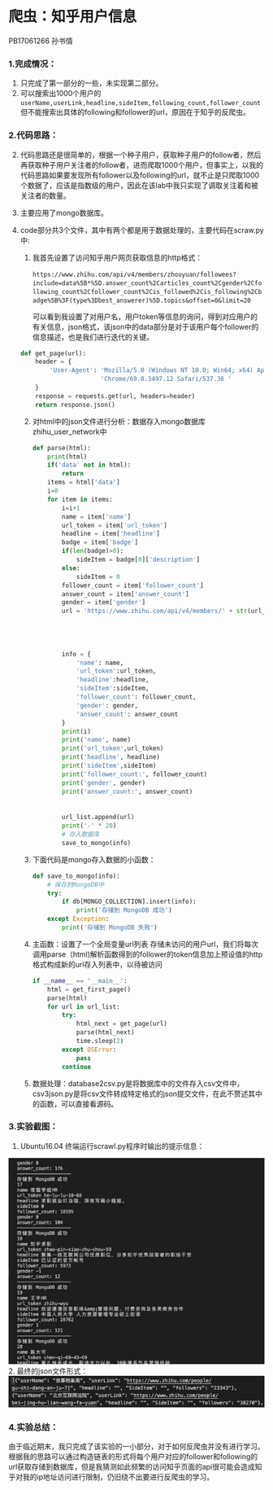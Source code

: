# 爬虫：知乎用户信息

PB17061266 孙书情

### 1.完成情况：

1. 只完成了第一部分的一些，未实现第二部分。
2. 可以搜索出1000个用户的`userName,userLink,headline,sideItem,following_count,follower_count`但不能搜索出具体的following和follower的url，原因在于知乎的反爬虫。

### 2.代码思路：

2.  代码思路还是很简单的，根据一个种子用户，获取种子用户的follow者，然后再获取种子用户关注者的follow者，进而爬取1000个用户，但事实上，以我的代码思路如果要发现所有follower以及following的url，就不止是只爬取1000个数据了，应该是指数级的用户，因此在该lab中我只实现了调取关注着和被关注者的数量。

2. 主要应用了mongo数据库。

3. code部分共3个文件，其中有两个都是用于数据处理的，主要代码在scraw.py中:

   1. 我首先设置了访问知乎用户网页获取信息的http格式：

      `https://www.zhihu.com/api/v4/members/zhouyuan/followees?include=data%5B*%5D.answer_count%2Carticles_count%2Cgender%2Cfollowing_count%2Cfollower_count%2Cis_followed%2Cis_following%2Cbadge%5B%3F(type%3Dbest_answerer)%5D.topics&offset=0&limit=20`

      可以看到我设置了对用户名，用户token等信息的询问，得到对应用户的有关信息，json格式，该json中的data部分是对于该用户每个follower的信息描述，也是我们进行迭代的关键。

   ```python
   def get_page(url):
       header = {
           'User-Agent': 'Mozilla/5.0 (Windows NT 10.0; Win64; x64) AppleWebKit/537.36 (KHTML, like Gecko) '
                         'Chrome/69.0.3497.12 Safari/537.36 '
       }
       response = requests.get(url, headers=header)
       return response.json()
   ```

   2. 对html中的json文件进行分析：数据存入mongo数据库zhihu_user_network中

      ```python
      def parse(html):
          print(html)
          if('data' not in html):
              return 
          items = html['data']
          i=0
          for item in items:
              i=i+1
              name = item['name']
              url_token = item['url_token']
              headline = item['headline']
              badge = item['badge']
              if(len(badge)>0):
                  sideItem = badge[0]['description']
              else:
                  sideItem = 0
              follower_count = item['follower_count']
              answer_count = item['answer_count']
              gender = item['gender']
              url = 'https://www.zhihu.com/api/v4/members/' + str(url_token) + '/followees?include=data%5B*%5D.answer_count' \
                                                                               '%2Carticles_count%2Cgender%2C2Cfollowing_count%2Cfollower_count' \
                                                                               '%2Cis_followed%2Cis_following%2Cbadge%5B%3F(' \
                                                                               'type%3Dbest_answerer)%5D.topics&offset=0' \
                                                                               '&limit=20 '
              info = {
                  'name': name,
                  'url_token':url_token,
                  'headline':headline,
                  'sideItem':sideItem,
                  'follower_count': follower_count,
                  'gender': gender,
                  'answer_count': answer_count   
              }
              print(i)
              print('name', name)
              print('url_token',url_token)
              print('headline', headline)
              print('sideItem',sideItem)
              print('follower_count:', follower_count)
              print('gender', gender)
              print('answer_count:', answer_count)
              
            
              url_list.append(url)
              print('-' * 20)
              # 存入数据库
              save_to_mongo(info)
      ```

   3. 下面代码是mongo存入数据的小函数：

      ```python
      def save_to_mongo(info):
          # 保存到MongoDB中
          try:
              if db[MONGO_COLLECTION].insert(info):
                  print('存储到 MongoDB 成功')
          except Exception:
              print('存储到 MongoDB 失败')
      ```

   4. 主函数：设置了一个全局变量url列表 存储未访问的用户url，我们将每次调用parse（html)解析函数得到的follower的token信息加上预设值的http格式构成新的url存入列表中，以待被访问

      ```python
      if __name__ == '__main__':
          html = get_first_page()
          parse(html)
          for url in url_list:
              try:
                  html_next = get_page(url)
                  parse(html_next)
                  time.sleep(2)
              except OSError:
                  pass
              continue    
      ```

   5. 数据处理：database2csv.py是将数据库中的文件存入csv文件中，csv3json.py是将csv文件转成特定格式的json提交文件，在此不赘述其中的函数，可以直接看源码。

### 3.实验截图：

1. Ubuntu16.04 终端运行scrawl.py程序时输出的提示信息：

![屏幕快照 2020-01-04 下午9.02.49](figs/%E5%B1%8F%E5%B9%95%E5%BF%AB%E7%85%A7%202020-01-04%20%E4%B8%8B%E5%8D%889.02.49.png)
2. 最终的json文件形式：
![屏幕快照 2020-01-04 下午9.27.15](figs/%E5%B1%8F%E5%B9%95%E5%BF%AB%E7%85%A7%202020-01-04%20%E4%B8%8B%E5%8D%889.27.15.png)

### 4.实验总结：

​      由于临近期末，我只完成了该实验的一小部分，对于如何反爬虫并没有进行学习。根据我的思路可以通过构造链表的形式将每个用户对应的follower和following的url获取存储到数据库，但是我猜测如此频繁的访问知乎页面的api很可能会造成知乎对我的ip地址访问进行限制，仍旧绕不出要进行反爬虫的学习。